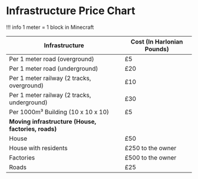 # Infrastructure Price Chart
!!! info
    1 meter = 1 block in Minecraft

| Infrastructure                                 | Cost (In Harlonian Pounds) |
|------------------------------------------------|----------------------------|
| Per 1 meter road (overground)                  | £5                         |
| Per 1 meter road (underground)                 | £20                        |
| Per 1 meter railway (2 tracks, overground)     | £10                        |
| Per 1 meter railway (2 tracks, underground)    | £30                        |
| Per 1000m³ Building (10 x 10 x 10)             | £5                         |
| **Moving infrastructure (House, factories, roads)**                         |
| House                                          | £50                        |
| House with residents                           | £250 to the owner          |
| Factories                                      | £500 to the owner          |
| Roads                                          | £25                        |
